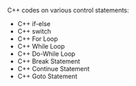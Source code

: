 C++ codes on various control statements:
 - C++ if-else
 - C++ switch
 - C++ For Loop
 - C++ While Loop
 - C++ Do-While Loop
 - C++ Break Statement
 - C++ Continue Statement
 - C++ Goto Statement

